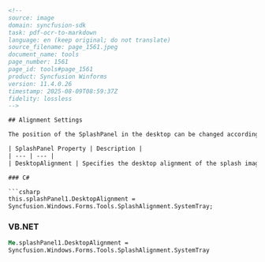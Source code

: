 ```html
<!-- 
source: image
domain: syncfusion-sdk
task: pdf-ocr-to-markdown
language: en (keep original; do not translate)
source_filename: page_1561.jpeg
document_name: tools
page_number: 1561
page_id: tools#page_1561
product: Syncfusion Winforms
version: 11.4.0.26
timestamp: 2025-08-09T08:59:37Z
fidelity: lossless
-->

## Alignment Settings

The position of the SplashPanel in the desktop can be changed according to the needs of the user using the property given below.

| SplashPanel Property | Description |
| --- | --- |
| DesktopAlignment | Specifies the desktop alignment of the splash image. It includes the following options: <br> - SystemTray, <br> - Center, <br> - LeftTop, <br> - LeftBottom, <br> - RightTop, <br> - RightBottom and <br> - Custom. |

### C#

```csharp
this.splashPanel1.DesktopAlignment =
Syncfusion.Windows.Forms.Tools.SplashAlignment.SystemTray;
```

### VB.NET

```vb
Me.splashPanel1.DesktopAlignment =
Syncfusion.Windows.Forms.Tools.SplashAlignment.SystemTray
```

<!-- tags: [Syncfusion Winforms, SplashPanel, DesktopAlignment, UIAlignment] keywords: [desktop alignment, SplashPanel, SystemTray, Center, LeftTop, LeftBottom, RightTop, RightBottom, Custom, C#, VB.NET] -->
```